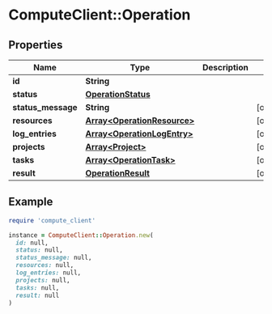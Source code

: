 # ComputeClient::Operation

## Properties

| Name | Type | Description | Notes |
| ---- | ---- | ----------- | ----- |
| **id** | **String** |  |  |
| **status** | [**OperationStatus**](OperationStatus.md) |  |  |
| **status_message** | **String** |  | [optional] |
| **resources** | [**Array&lt;OperationResource&gt;**](OperationResource.md) |  | [optional] |
| **log_entries** | [**Array&lt;OperationLogEntry&gt;**](OperationLogEntry.md) |  | [optional] |
| **projects** | [**Array&lt;Project&gt;**](Project.md) |  | [optional] |
| **tasks** | [**Array&lt;OperationTask&gt;**](OperationTask.md) |  | [optional] |
| **result** | [**OperationResult**](OperationResult.md) |  | [optional] |

## Example

```ruby
require 'compute_client'

instance = ComputeClient::Operation.new(
  id: null,
  status: null,
  status_message: null,
  resources: null,
  log_entries: null,
  projects: null,
  tasks: null,
  result: null
)
```

